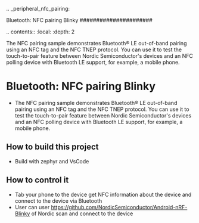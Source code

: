 .. _peripheral_nfc_pairing:

Bluetooth: NFC pairing Blinky
######################

.. contents::
   :local:
   :depth: 2

The NFC pairing sample demonstrates Bluetooth® LE out-of-band pairing using an NFC tag and the NFC TNEP protocol.
You can use it to test the touch-to-pair feature between Nordic Semiconductor's devices and an NFC polling device with Bluetooth LE support, for example, a mobile phone.


# Bluetooth: NFC pairing Blinky
* The NFC pairing sample demonstrates Bluetooth® LE out-of-band pairing using an NFC tag and the NFC TNEP protocol.
You can use it to test the touch-to-pair feature between Nordic Semiconductor's devices and an NFC polling device with Bluetooth LE support, for example, a mobile phone.

## How to build this project
* Build with zephyr and VsCode
## How to control it
* Tab your phone to the device get NFC information about the device and connect to the device via Bluetooth
* User can user https://github.com/NordicSemiconductor/Android-nRF-Blinky of Nordic scan and connect to the device